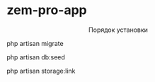 # zem-pro-app
<p align="center">
Порядок установки 
</p>
<p align="left">
php artisan migrate 
</p>
<p align="left">
php artisan db:seed
</p>
<p align="left">
php artisan storage:link
</p>



